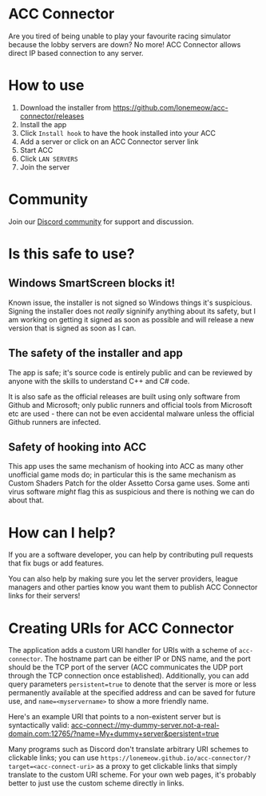 # ACC Connector

Are you tired of being unable to play your favourite racing simulator because the lobby servers are down?
No more! ACC Connector allows direct IP based connection to any server.

# How to use

1. Download the installer from https://github.com/lonemeow/acc-connector/releases
1. Install the app
1. Click `Install hook` to have the hook installed into your ACC
1. Add a server or click on an ACC Connector server link
1. Start ACC
1. Click `LAN SERVERS`
1. Join the server

# Community

Join our [Discord community](https://discord.gg/frA8rB8ePZ) for support and discussion.

# Is this safe to use?

## Windows SmartScreen blocks it!

Known issue, the installer is not signed so Windows things it's suspicious. Signing the installer does not _really_ signinify anything
about its safety, but I am working on getting it signed as soon as possible and will release a new version that is signed as soon as I can.

## The safety of the installer and app

The app is safe; it's source code is entirely public and can be reviewed by anyone with the skills to understand C++ and C# code.

It is also safe as the official releases are built using only software from Github and Microsoft; only public runners and official
tools from Microsoft etc are used - there can not be even accidental malware unless the official Github runners are infected.

## Safety of hooking into ACC

This app uses the same mechanism of hooking into ACC as many other unofficial game mods do; in particular this is the same mechanism as
Custom Shaders Patch for the older Assetto Corsa game uses. Some anti virus software _might_ flag this as suspicious and there is nothing
we can do about that.

# How can I help?

If you are a software developer, you can help by contributing pull requests that fix bugs or add features.

You can also help by making sure you let the server providers, league managers and other parties know you want them to publish ACC
Connector links for their servers!

# Creating URIs for ACC Connector

The application adds a custom URI handler for URIs with a scheme of `acc-connector`. The hostname part can be either IP or DNS name, and
the port should be the TCP port of the server (ACC communicates the UDP port through the TCP connection once established). Additionally,
you can add query parameters `persistent=true` to denote that the server is more or less permanently available at the specified address and can
be saved for future use, and `name=<myservername>` to show a more friendly name.

Here's an example URI that points to a non-existent server but is syntactically valid:
[acc-connect://my-dummy-server.not-a-real-domain.com:12765/?name=My+dummy+server&persistent=true](acc-connect://my-dummy-server.not-a-real-domain.com:12765/?name=My+dummy+server&persistent=true)

Many programs such as Discord don't translate arbitrary URI schemes to clickable links; you can use `https://lonemeow.github.io/acc-connector/?target=<acc-connect-uri>`
as a proxy to get clickable links that simply translate to the custom URI scheme. For your own web pages, it's probably better to just
use the custom scheme directly in links.
